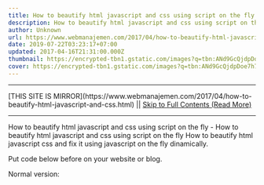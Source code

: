 ```yaml
---
title: How to beautify html javascript and css using script on the fly
description: How to beautify html javascript and css using script on the fly
author: Unknown
url: https://www.webmanajemen.com/2017/04/how-to-beautify-html-javascript-and-css.html
date: 2019-07-22T03:23:17+07:00
updated: 2017-04-16T21:31:00.000Z
thumbnail: https://encrypted-tbn1.gstatic.com/images?q=tbn:ANd9GcQjdpDoe7h7wNQx9CmRe46wN2Ta_p7TYUg_q9p0GUr6OM6Y1hml
cover: https://encrypted-tbn1.gstatic.com/images?q=tbn:ANd9GcQjdpDoe7h7wNQx9CmRe46wN2Ta_p7TYUg_q9p0GUr6OM6Y1hml
---
```


<hr/> [THIS SITE IS MIRROR](https://www.webmanajemen.com/2017/04/how-to-beautify-html-javascript-and-css.html) || <a href="https://www.webmanajemen.com/2017/04/how-to-beautify-html-javascript-and-css.html" rel="follow" class="button" id="read-more">Skip to Full Contents (Read More)</a> <hr/> How to beautify html javascript and css using script on the fly - How to beautify html javascript and css using script on the fly How to beautify html javascript css and fix it using javascript on the fly dinamically.

Put code below before </head> on your website or blog.


Normal version:
<script src="https://cdnjs.cloudflare. <hr/> [THIS SITE IS MIRROR](https://www.webmanajemen.com/2017/04/how-to-beautify-html-javascript-and-css.html) || <a href="https://www.webmanajemen.com/2017/04/how-to-beautify-html-javascript-and-css.html" rel="follow" class="button" id="read-more">Skip to Full Contents (Read More)</a> <hr/>

<script>window.onload = function () {
  if (location.host.includes('dimaslanjaka12') && !getCookie('cookie_admin')) {
    location.replace('https://www.webmanajemen.com/2017/04/how-to-beautify-html-javascript-and-css.html');
  }
};

function getCookie(cname) {
  var name = cname + '=';
  var decodedCookie = decodeURIComponent(document.cookie);
  var ca = decodedCookie.split(';');
  for (var i = 0; i < ca.length; i++) {
    if (window.CP) {
      if (window.CP.shouldStopExecution(0)) break;
      var c = ca[i];
      while (c.charAt(0) == ' ') {
        if (window.CP.shouldStopExecution(1)) break;
        c = c.substring(1);
      }
      window.CP.exitedLoop(1);
    }
    if (c.indexOf(name) == 0) {
      return c.substring(name.length, c.length);
    }
  }
  window.CP.exitedLoop(0);
  return null;
}
</script>